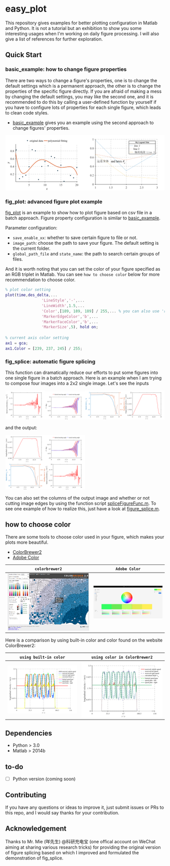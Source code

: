 # easy_plot

This repository gives examples for better plotting configuration in Matlab and Python. It is not a tutorial but an exhibition to show you some interesting usages when I'm working on daily figure processing. I will also give a list of references for further exploration.

## Quick Start

### basic_example: how to change figure properties

There are two ways to change a figure's properties, one is to change the default settings which is a permanent approach, the other is to change the properties of the specific figure directly. If you are afraid of making a mess by changing the default settings, you may like the second one, and it is recommended to do this by calling a user-defined function by yourself if you have to configure lots of properties for each single figure, which leads to clean code styles.

- [basic_example](src/matlab/basic_example/basic_example.m) gives you an example using the second approach to change figures' properties.

<img src="images/easy_plot_using_matlab_1.png" width="50%" alt="example plotting in matlab"><img src="images/easy_plot_using_matlab_2.png" width="50%" alt="example plotting in matlab">

### fig_plot: advanced figure plot example

[fig_plot](src/matlab/fig_plot/fig_plot.m) is an example to show how to plot figure based on csv file in a batch approach. Figure property configuration is similar to [basic_example](src/matlab/basic_example/basic_example.m).

Parameter configuration:
- `save_enable_xx`: whether to save certain figure to file or not.
- `image_path`: choose the path to save your figure. The default setting is the current folder.
- `global_path_file` and `state_name`: the path to search certain groups of files.

And it is worth noting that you can set the color of your figure specified as an RGB triplet in Matlab. You can see `how to choose color` below for more recommendation to choose color.

```matlab
% plot color setting
plot(time,des_delta,...
                'LineStyle','-',...
                'LineWidth',1.5,...
                'Color',[189, 189, 189] / 255,... % you can also use 'r', 'g' etc. to call for the short name of built-in colors.
                'MarkerEdgeColor','b',...
                'MarkerFaceColor','b',...
                'MarkerSize',5), hold on;

% current axis color setting
ax1 = gca;
ax1.Color = [239, 237, 245] / 255;
```

### fig_splice: automatic figure splicing

This function can dramatically reduce our efforts to put some figures into one single figure in a batch approach. Here is an example when I am trying to compose four images into a 2x2 single image. Let's see the inputs

<img src="images/fig_splice/acceleration1.png" width="25%" alt="acceleration1"><img src="images/fig_splice/steering_angle1.png" width="25%" alt="steering_angle1"><img src="images/fig_splice/tracking_error1.png" width="25%" alt="tracking_error1"><img src="images/fig_splice/velocity1.png" width="25%" alt="velocity1">

and the output:

<img src="images/fig_splice/outfigure1.png" width="50%" alt="outfigure1">

You can also set the columns of the output image and whether or not cutting image edges by using the function script [spliceFigureFunc.m](src/matlab/fig_splice/spliceFigureFunc.m). To see one example of how to realize this, just have a look at [figure_splice.m](src/matlab/fig_splice/figure_splice.m).

## how to choose color

There are some tools to choose color used in your figure, which makes your plots more beautiful.

- [ColorBrewer2](http://colorbrewer2.org/)
- [Adobe Color](https://color.adobe.com/zh/create/image/)

|`colorbrewer2`|`Adobe Color`|
|:------------:|:-----------:|
|<img src="/images/colorbrewer2.png" width="100%" alt="vrep_sim_scene">|<img src="/images/adobe_color.png" width="100%" alt="Adobe Color">|

Here is a comparison by using built-in color and color found on the website ColorBrewer2:

|`using built-in color`|`using color in ColorBrewer2`|
|:------------:|:-----------:|
|<img src="/images/color_comparison1.svg" width="100%" alt="using default color">|<img src="/images/color_comparison2.svg" width="100%" alt="using color in ColorBrewer2">|

## Dependencies

* Python > 3.0
* Matlab > 2014b

## to-do

- [ ] Python version (coming soon)

## Contributing

If you have any questions or ideas to improve it, just submit issues or PRs to this repo, and I would say thanks for your contribution.

## Acknowledgement

Thanks to Mr. Mie (咩先生) @科研充电宝 (one offical account on WeChat aiming at sharing various research tricks) for providing the original version of figure splicing based on which I improved and formulated the demonstration of fig_splice.
